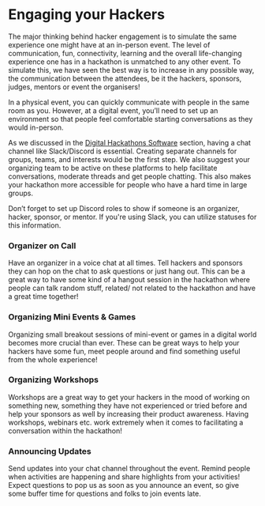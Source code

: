 # Engaging your Hackers

The major thinking behind hacker engagement is to simulate the same experience one might have at an in-person event. The level of communication, fun, connectivity, learning and the overall life-changing experience one has in a hackathon is unmatched to any other event. To simulate this, we have seen the best way is to increase in any possible way, the communication between the attendees, be it the hackers, sponsors, judges, mentors or event the organisers!

In a physical event, you can quickly communicate with people in the same room as you. However, at a digital event, you’ll need to set up an environment so that people feel comfortable starting conversations as they would in-person.

As we discussed in the [Digital Hackathons Software](../event-logistics/softwares-for-digital-hackathons.md) section, having a chat channel like Slack/Discord is essential. Creating separate channels for groups, teams, and interests would be the first step. We also suggest your organizing team to be active on these platforms to help facilitate conversations, moderate threads and get people chatting. This also makes your hackathon more accessible for people who have a hard time in large groups.

Don’t forget to set up Discord roles to show if someone is an organizer, hacker, sponsor, or mentor. If you're using Slack, you can utilize statuses for this information.

### **Organizer on Call**

Have an organizer in a voice chat at all times. Tell hackers and sponsors they can hop on the chat to ask questions or just hang out. This can be a great way to have some kind of a hangout session in the hackathon where people can talk random stuff, related/ not related to the hackathon and have a great time together! 

### Organizing Mini Events & Games

Organizing small breakout sessions of mini-event or games in a digital world becomes more crucial than ever. These can be great ways to help your hackers have some fun, meet people around and find something useful from the whole experience!

### Organizing Workshops

Workshops are a great way to get your hackers in the mood of working on something new, something they have not experienced or tried before and help your sponsors as well by increasing their product awareness. Having workshops, webinars etc. work extremely when it comes to facilitating a conversation within the hackathon! 

### **Announcing Updates**

Send updates into your chat channel throughout the event. Remind people when activities are happening and share highlights from your activities! Expect questions to pop us as soon as you announce an event, so give some buffer time for questions and folks to join events late.

